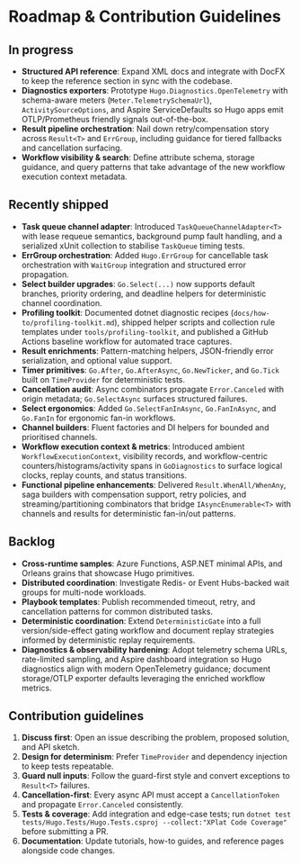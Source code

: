 # Roadmap & Contribution Guidelines

## In progress

- **Structured API reference**: Expand XML docs and integrate with DocFX to keep the reference section in sync with the codebase.
- **Diagnostics exporters**: Prototype `Hugo.Diagnostics.OpenTelemetry` with schema-aware meters (`Meter.TelemetrySchemaUrl`), `ActivitySourceOptions`, and Aspire ServiceDefaults so Hugo apps emit OTLP/Prometheus friendly signals out-of-the-box.
- **Result pipeline orchestration**: Nail down retry/compensation story across `Result<T>` and `ErrGroup`, including guidance for tiered fallbacks and cancellation surfacing.
- **Workflow visibility & search**: Define attribute schema, storage guidance, and query patterns that take advantage of the new workflow execution context metadata.

## Recently shipped

- **Task queue channel adapter**: Introduced `TaskQueueChannelAdapter<T>` with lease requeue semantics, background pump fault handling, and a serialized xUnit collection to stabilise `TaskQueue` timing tests.
- **ErrGroup orchestration**: Added `Hugo.ErrGroup` for cancellable task orchestration with `WaitGroup` integration and structured error propagation.
- **Select builder upgrades**: `Go.Select(...)` now supports default branches, priority ordering, and deadline helpers for deterministic channel coordination.
- **Profiling toolkit**: Documented dotnet diagnostic recipes (`docs/how-to/profiling-toolkit.md`), shipped helper scripts and collection rule templates under `tools/profiling-toolkit`, and published a GitHub Actions baseline workflow for automated trace captures.
- **Result enrichments**: Pattern-matching helpers, JSON-friendly error serialization, and optional value support.
- **Timer primitives**: `Go.After`, `Go.AfterAsync`, `Go.NewTicker`, and `Go.Tick` built on `TimeProvider` for deterministic tests.
- **Cancellation audit**: Async combinators propagate `Error.Canceled` with origin metadata; `Go.SelectAsync` surfaces structured failures.
- **Select ergonomics**: Added `Go.SelectFanInAsync`, `Go.FanInAsync`, and `Go.FanIn` for ergonomic fan-in workflows.
- **Channel builders**: Fluent factories and DI helpers for bounded and prioritised channels.
- **Workflow execution context & metrics**: Introduced ambient `WorkflowExecutionContext`, visibility records, and workflow-centric counters/histograms/activity spans in `GoDiagnostics` to surface logical clocks, replay counts, and status transitions.
- **Functional pipeline enhancements**: Delivered `Result.WhenAll/WhenAny`, saga builders with compensation support, retry policies, and streaming/partitioning combinators that bridge `IAsyncEnumerable<T>` with channels and results for deterministic fan-in/out patterns.

## Backlog

- **Cross-runtime samples**: Azure Functions, ASP.NET minimal APIs, and Orleans grains that showcase Hugo primitives.
- **Distributed coordination**: Investigate Redis- or Event Hubs-backed wait groups for multi-node workloads.
- **Playbook templates**: Publish recommended timeout, retry, and cancellation patterns for common distributed tasks.
- **Deterministic coordination**: Extend `DeterministicGate` into a full version/side-effect gating workflow and document replay strategies informed by deterministic replay requirements.
- **Diagnostics & observability hardening**: Adopt telemetry schema URLs, rate-limited sampling, and Aspire dashboard integration so Hugo diagnostics align with modern OpenTelemetry guidance; document storage/OTLP exporter defaults leveraging the enriched workflow metrics.

## Contribution guidelines

1. **Discuss first**: Open an issue describing the problem, proposed solution, and API sketch.
2. **Design for determinism**: Prefer `TimeProvider` and dependency injection to keep tests repeatable.
3. **Guard null inputs**: Follow the guard-first style and convert exceptions to `Result<T>` failures.
4. **Cancellation-first**: Every async API must accept a `CancellationToken` and propagate `Error.Canceled` consistently.
5. **Tests & coverage**: Add integration and edge-case tests; run `dotnet test tests/Hugo.Tests/Hugo.Tests.csproj --collect:"XPlat Code Coverage"` before submitting a PR.
6. **Documentation**: Update tutorials, how-to guides, and reference pages alongside code changes.
